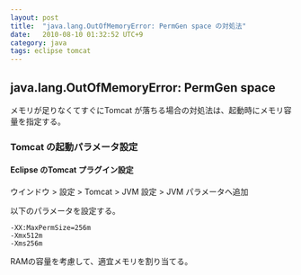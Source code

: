 ```yaml
---
layout: post
title:  "java.lang.OutOfMemoryError: PermGen space の対処法"
date:   2010-08-10 01:32:52 UTC+9
category: java
tags: eclipse tomcat
---
```


## java.lang.OutOfMemoryError: PermGen space

メモリが足りなくてすぐにTomcat が落ちる場合の対処法は、起動時にメモリ容量を指定する。

### Tomcat の起動パラメータ設定

#### Eclipse のTomcat プラグイン設定

ウインドウ > 設定 > Tomcat > JVM 設定 > JVM パラメータへ追加

以下のパラメータを設定する。

~~~
-XX:MaxPermSize=256m
-Xmx512m
-Xms256m
~~~

RAMの容量を考慮して、適宜メモリを割り当てる。

